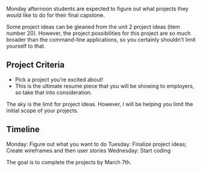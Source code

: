 Monday afternoon students are expected to figure out what projects they would like to do for their final capstone.

Some project ideas can be gleaned from the unit 2 project ideas (item number 20).  However, the project possibilities for this project are so much broader than the command-line applications, so you certainly shouldn't limit yourself to that.

## Project Criteria

* Pick a project you're excited about!
* This is the ultimate resume piece that you will be showing to employers, so take that into consideration.


The sky is the limit for project ideas.  However, I will be helping you limit the initial scope of your projects.

## Timeline

Monday: Figure out what you want to do
Tuesday: Finalize project ideas; Create wireframes and then user stories
Wednesday: Start coding

The goal is to complete the projects by March 7th.
